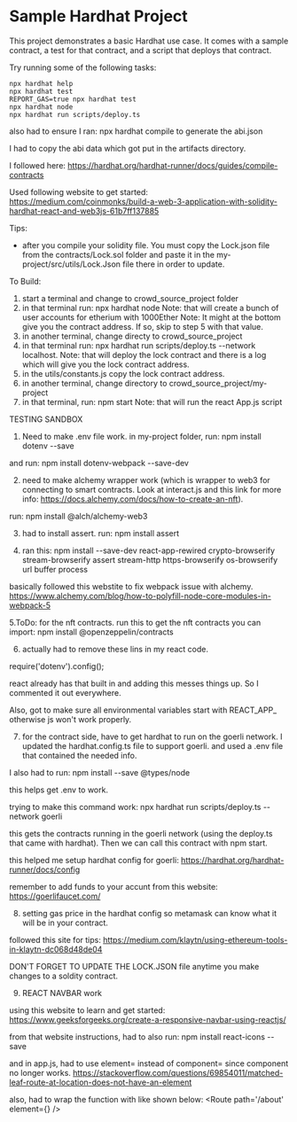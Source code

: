 # Sample Hardhat Project

This project demonstrates a basic Hardhat use case. It comes with a sample contract, a test for that contract, and a script that deploys that contract.

Try running some of the following tasks:

```shell
npx hardhat help
npx hardhat test
REPORT_GAS=true npx hardhat test
npx hardhat node
npx hardhat run scripts/deploy.ts
```

also had to ensure I ran: npx hardhat compile  to generate the abi.json

I had to copy the abi data which got put in the artifacts directory.

I followed here: https://hardhat.org/hardhat-runner/docs/guides/compile-contracts

Used following website to get started: https://medium.com/coinmonks/build-a-web-3-application-with-solidity-hardhat-react-and-web3js-61b7ff137885

Tips:
- after you compile your solidity file. You must copy the Lock.json file from the contracts/Lock.sol folder and paste it in the my-project/src/utils/Lock.Json file there in order to update.

To Build:
1. start a terminal and change to crowd_source_project folder
2. in that terminal run: npx hardhat node 
Note: that will create a bunch of user accounts for etherium with 1000Ether
Note: It might at the bottom give you the contract address. If so, skip to step 5 with that value.
3. in another terminal, change directy to crowd_source_project
4. in that terminal run: npx hardhat run scripts/deploy.ts --network localhost.
Note: that will deploy the lock contract and there is a log which will give you the lock contract address.
5. in the utils/constants.js copy the lock contract address.
6. in another terminal, change directory to crowd_source_project/my-project
7. in that terminal, run: npm start
Note: that will run the react App.js script

TESTING SANDBOX
1. Need to make .env file work. in my-project folder, run: npm install dotenv --save  

and run: npm install dotenv-webpack --save-dev

2. need to make alchemy wrapper work (which is wrapper to web3 for connecting to smart contracts. Look at interact.js and this link for more info: https://docs.alchemy.com/docs/how-to-create-an-nft).  

run: npm install @alch/alchemy-web3

3. had to install assert. run: npm install assert

4. ran this: npm install --save-dev react-app-rewired crypto-browserify stream-browserify assert stream-http https-browserify os-browserify url buffer process

basically followed this webstite to fix webpack issue with alchemy. https://www.alchemy.com/blog/how-to-polyfill-node-core-modules-in-webpack-5

5.ToDo: for the nft contracts. run this to get the nft contracts you can import: npm install @openzeppelin/contracts

6. actually had to remove these lins in my react code.

require('dotenv').config();

react already has that built in and adding this messes things up. So I commented it out everywhere. 

Also, got to make sure all environmental variables start with REACT_APP_  otherwise js won't work properly. 

7. for the contract side, have to get hardhat to run on the goerli network. I updated the hardhat.config.ts file to support goerli.  and used a .env file that contained the needed info. 

I also had to run: npm install --save @types/node  

this helps get .env to work.

trying to make this command work: npx hardhat run scripts/deploy.ts --network goerli

this gets the contracts running in the goerli network (using the deploy.ts that came with hardhat). Then we can call this contract with npm start.

this helped me setup hardhat config for goerli: https://hardhat.org/hardhat-runner/docs/config

remember to add funds to your accunt from this website: https://goerlifaucet.com/


8. setting gas price in the hardhat config so metamask can know what it will be in your contract. 

followed this site for tips: https://medium.com/klaytn/using-ethereum-tools-in-klaytn-dc068d48de04


DON'T FORGET TO UPDATE THE LOCK.JSON file anytime you make changes to a soldity contract. 


9. REACT NAVBAR work

using this website to learn and get started: https://www.geeksforgeeks.org/create-a-responsive-navbar-using-reactjs/

from that website instructions, had to also run: npm install react-icons --save

and in app.js, had to use element= instead of component= since component no longer works. https://stackoverflow.com/questions/69854011/matched-leaf-route-at-location-does-not-have-an-element

also, had to wrap the function with <const/>  like shown below:
<Route path='/about' element={<About />} />


